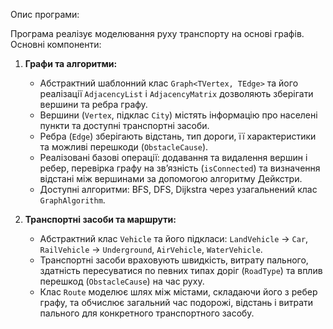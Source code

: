 Опис програми:

Програма реалізує моделювання руху транспорту на основі графів.
Основні компоненти:

1. **Графи та алгоритми:**

   * Абстрактний шаблонний клас `Graph<TVertex, TEdge>` та його реалізації `AdjacencyList` і `AdjacencyMatrix` дозволяють зберігати вершини та ребра графу.
   * Вершини (`Vertex`, підклас `City`) містять інформацію про населені пункти та доступні транспортні засоби.
   * Ребра (`Edge`) зберігають відстань, тип дороги, її характеристики та можливі перешкоди (`ObstacleCause`).
   * Реалізовані базові операції: додавання та видалення вершин і ребер, перевірка графу на зв’язність (`isConnected`) та визначення відстані між вершинами за допомогою алгоритму Дейкстри.
   * Доступні алгоритми: BFS, DFS, Dijkstra через узагальнений клас `GraphAlgorithm`.

2. **Транспортні засоби та маршрути:**

   * Абстрактний клас `Vehicle` та його підкласи: `LandVehicle` → `Car`, `RailVehicle` → `Underground`, `AirVehicle`, `WaterVehicle`.
   * Транспортні засоби враховують швидкість, витрату пального, здатність пересуватися по певних типах доріг (`RoadType`) та вплив перешкод (`ObstacleCause`) на час руху.
   * Клас `Route` моделює шлях між містами, складаючи його з ребер графу, та обчислює загальний час подорожі, відстань і витрати пального для конкретного транспортного засобу.
